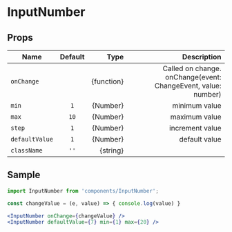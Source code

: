 # InputNumber

## Props

| Name           | Default |       Type |                                                  Description |
| -------------- | :-----: | ---------: | -----------------------------------------------------------: |
| `onChange`     |         | {function} | Called on change. onChange(event: ChangeEvent, value: number) |
| `min`          |   `1`   |   {Number} |                                                minimum value |
| `max`          |  `10`   |   {Number} |                                                maximum value |
| `step`         |   `1`   |   {Number} |                                              increment value |
| `defaultValue` |   `1`   |   {Number} |                                                default value |
| `className`    |  `''`   |   {string} |                                                              |

## Sample

```jsx
import InputNumber from 'components/InputNumber';

const changeValue = (e, value) => { console.log(value) }

<InputNumber onChange={changeValue} />
<InputNumber defaultValue={7} min={1} max={20} />
```